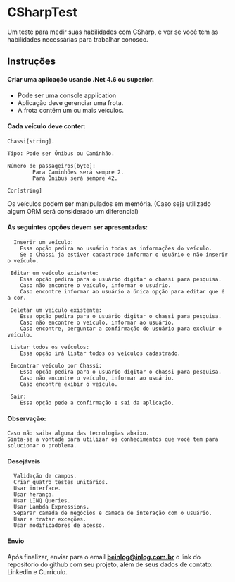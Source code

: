 # CSharpTest
Um teste para medir suas habilidades com CSharp, e ver se você tem as habilidades necessárias para trabalhar conosco.

## Instruções

#### Criar uma aplicação usando .Net 4.6 ou superior.

- Pode ser uma console application
- Aplicação deve gerenciar uma frota.
- A frota contém um ou mais veículos.

#### Cada veículo deve conter: 
    
    
    Chassi[string].
	
    Tipo: Pode ser Ônibus ou Caminhão.
	
    Número de passageiros[byte]: 
            Para Caminhões será sempre 2.
            Para Ônibus será sempre 42.

    Cor[string]
   
   
Os veículos podem ser manipulados em memória. 
(Caso seja utilizado algum ORM será considerado um diferencial)

#### As seguintes opções devem ser apresentadas:
    
     
      Inserir um veículo:
        Essa opção pedira ao usuário todas as informações do veículo.
        Se o Chassi já estiver cadastrado informar o usuário e não inserir o veículo.       
        
     Editar um veículo existente:
        Essa opção pedira para o usuário digitar o chassi para pesquisa.
        Caso não encontre o veículo, informar o usuário.
        Caso encontre informar ao usuário a única opção para editar que é a cor.
     
     Deletar um veículo existente:
        Essa opção pedira para o usuário digitar o chassi para pesquisa.
        Caso não encontre o veículo, informar ao usuário.
        Caso encontre, perguntar a confirmação do usuário para excluir o veículo.
     
     Listar todos os veículos:
        Essa opção irá listar todos os veículos cadastrado.
     
     Encontrar veículo por Chassi:
        Essa opção pedira para o usuário digitar o chassi para pesquisa.
        Caso não encontre o veículo, informar ao usuário.
        Caso encontre exibir o veículo.
     
     Sair:
        Essa opção pede a confirmação e sai da aplicação.
        
        
#### Observação: 

    Caso não saiba alguma das tecnologias abaixo. 
    Sinta-se a vontade para utilizar os conhecimentos que você tem para solucionar o problema.    
       
    
#### Desejáveis    
      Validação de campos.
      Criar quatro testes unitários.
      Usar interface.
      Usar herança.
      Usar LINQ Queries.
      Usar Lambda Expressions.
      Separar camada de negócios e camada de interação com o usuário.
      Usar e tratar exceções.
      Usar modificadores de acesso.
      
#### Envio

Após finalizar, enviar para o email **beinlog@inlog.com.br** o link do repositorio do github com seu projeto, além de seus dados de contato: Linkedin e Currículo.
